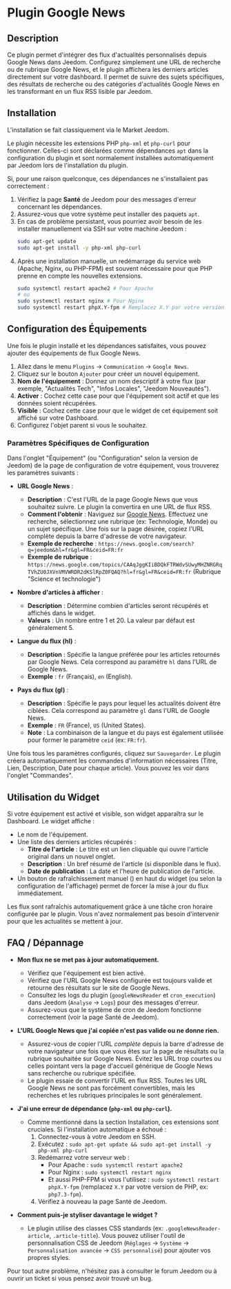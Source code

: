 # Plugin Google News

## Description

Ce plugin permet d'intégrer des flux d'actualités personnalisés depuis Google News dans Jeedom. Configurez simplement une URL de recherche ou de rubrique Google News, et le plugin affichera les derniers articles directement sur votre dashboard.
Il permet de suivre des sujets spécifiques, des résultats de recherche ou des catégories d'actualités Google News en les transformant en un flux RSS lisible par Jeedom.

## Installation

L'installation se fait classiquement via le Market Jeedom.

Le plugin nécessite les extensions PHP `php-xml` et `php-curl` pour fonctionner. Celles-ci sont déclarées comme dépendances `apt` dans la configuration du plugin et sont normalement installées automatiquement par Jeedom lors de l'installation du plugin.

Si, pour une raison quelconque, ces dépendances ne s'installaient pas correctement :
1.  Vérifiez la page **Santé** de Jeedom pour des messages d'erreur concernant les dépendances.
2.  Assurez-vous que votre système peut installer des paquets `apt`.
3.  En cas de problème persistant, vous pourriez avoir besoin de les installer manuellement via SSH sur votre machine Jeedom :
    ```bash
    sudo apt-get update
    sudo apt-get install -y php-xml php-curl
    ```
4.  Après une installation manuelle, un redémarrage du service web (Apache, Nginx, ou PHP-FPM) est souvent nécessaire pour que PHP prenne en compte les nouvelles extensions.
    ```bash
    sudo systemctl restart apache2 # Pour Apache
    # ou
    sudo systemctl restart nginx # Pour Nginx
    sudo systemctl restart phpX.Y-fpm # Remplacez X.Y par votre version de PHP (ex: php7.3-fpm)
    ```

## Configuration des Équipements

Une fois le plugin installé et les dépendances satisfaites, vous pouvez ajouter des équipements de flux Google News.

1.  Allez dans le menu `Plugins` -> `Communication` -> `Google News`.
2.  Cliquez sur le bouton `Ajouter` pour créer un nouvel équipement.
3.  **Nom de l'équipement** : Donnez un nom descriptif à votre flux (par exemple, "Actualités Tech", "Infos Locales", "Jeedom Nouveautés").
4.  **Activer** : Cochez cette case pour que l'équipement soit actif et que les données soient récupérées.
5.  **Visible** : Cochez cette case pour que le widget de cet équipement soit affiché sur votre Dashboard.
6.  Configurez l'objet parent si vous le souhaitez.

### Paramètres Spécifiques de Configuration

Dans l'onglet "Équipement" (ou "Configuration" selon la version de Jeedom) de la page de configuration de votre équipement, vous trouverez les paramètres suivants :

*   **URL Google News** :
    *   **Description** : C'est l'URL de la page Google News que vous souhaitez suivre. Le plugin la convertira en une URL de flux RSS.
    *   **Comment l'obtenir** : Naviguez sur [Google News](https://news.google.com/). Effectuez une recherche, sélectionnez une rubrique (ex: Technologie, Monde) ou un sujet spécifique. Une fois sur la page désirée, copiez l'URL complète depuis la barre d'adresse de votre navigateur.
    *   **Exemple de recherche** : `https://news.google.com/search?q=jeedom&hl=fr&gl=FR&ceid=FR:fr`
    *   **Exemple de rubrique** : `https://news.google.com/topics/CAAqJggKIiBDQkFTRWdvSUwyMHZNRGRqTVhZU0JXVnVMVWRDR2dKSlRpZ0FQAQ?hl=fr&gl=FR&ceid=FR:fr` (Rubrique "Science et technologie")

*   **Nombre d'articles à afficher** :
    *   **Description** : Détermine combien d'articles seront récupérés et affichés dans le widget.
    *   **Valeurs** : Un nombre entre 1 et 20. La valeur par défaut est généralement 5.

*   **Langue du flux (hl)** :
    *   **Description** : Spécifie la langue préférée pour les articles retournés par Google News. Cela correspond au paramètre `hl` dans l'URL de Google News.
    *   **Exemple** : `fr` (Français), `en` (English).

*   **Pays du flux (gl)** :
    *   **Description** : Spécifie le pays pour lequel les actualités doivent être ciblées. Cela correspond au paramètre `gl` dans l'URL de Google News.
    *   **Exemple** : `FR` (France), `US` (United States).
    *   **Note** : La combinaison de la langue et du pays est également utilisée pour former le paramètre `ceid` (ex: `FR:fr`).

Une fois tous les paramètres configurés, cliquez sur `Sauvegarder`. Le plugin créera automatiquement les commandes d'information nécessaires (Titre, Lien, Description, Date pour chaque article). Vous pouvez les voir dans l'onglet "Commandes".

## Utilisation du Widget

Si votre équipement est activé et visible, son widget apparaîtra sur le Dashboard. Le widget affiche :

*   Le nom de l'équipement.
*   Une liste des derniers articles récupérés :
    *   **Titre de l'article** : Le titre est un lien cliquable qui ouvre l'article original dans un nouvel onglet.
    *   **Description** : Un bref résumé de l'article (si disponible dans le flux).
    *   **Date de publication** : La date et l'heure de publication de l'article.
*   Un bouton de rafraîchissement manuel (<i class='fas fa-sync'></i>) en haut du widget (ou selon la configuration de l'affichage) permet de forcer la mise à jour du flux immédiatement.

Les flux sont rafraîchis automatiquement grâce à une tâche cron horaire configurée par le plugin. Vous n'avez normalement pas besoin d'intervenir pour que les actualités se mettent à jour.

## FAQ / Dépannage

*   **Mon flux ne se met pas à jour automatiquement.**
    *   Vérifiez que l'équipement est bien activé.
    *   Vérifiez que l'URL Google News configurée est toujours valide et retourne des résultats sur le site de Google News.
    *   Consultez les logs du plugin (`googleNewsReader` et `cron_execution`) dans Jeedom (`Analyse` -> `Logs`) pour des messages d'erreur.
    *   Assurez-vous que le système de cron de Jeedom fonctionne correctement (voir la page Santé de Jeedom).

*   **L'URL Google News que j'ai copiée n'est pas valide ou ne donne rien.**
    *   Assurez-vous de copier l'URL *complète* depuis la barre d'adresse de votre navigateur une fois que vous êtes sur la page de résultats ou la rubrique souhaitée sur Google News. Évitez les URL trop courtes ou celles pointant vers la page d'accueil générique de Google News sans recherche ou rubrique spécifiée.
    *   Le plugin essaie de convertir l'URL en flux RSS. Toutes les URL Google News ne sont pas forcément convertibles, mais les recherches et les rubriques principales le sont généralement.

*   **J'ai une erreur de dépendance (`php-xml` ou `php-curl`).**
    *   Comme mentionné dans la section Installation, ces extensions sont cruciales. Si l'installation automatique a échoué :
        1.  Connectez-vous à votre Jeedom en SSH.
        2.  Exécutez : `sudo apt-get update && sudo apt-get install -y php-xml php-curl`
        3.  Redémarrez votre serveur web :
            *   Pour Apache : `sudo systemctl restart apache2`
            *   Pour Nginx : `sudo systemctl restart nginx`
            *   Et aussi PHP-FPM si vous l'utilisez : `sudo systemctl restart phpX.Y-fpm` (remplacez `X.Y` par votre version de PHP, ex: `php7.3-fpm`).
        4.  Vérifiez à nouveau la page Santé de Jeedom.

*   **Comment puis-je styliser davantage le widget ?**
    *   Le plugin utilise des classes CSS standards (ex: `.googleNewsReader-article`, `.article-title`). Vous pouvez utiliser l'outil de personnalisation CSS de Jeedom (`Réglages` -> `Système` -> `Personnalisation avancée` -> `CSS personnalisé`) pour ajouter vos propres styles.

Pour tout autre problème, n'hésitez pas à consulter le forum Jeedom ou à ouvrir un ticket si vous pensez avoir trouvé un bug.
